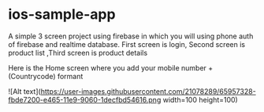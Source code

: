 # ios-sample-app
A simple 3 screen project using firebase in which you will using phone auth of firebase and realtime database. First screen is login, Second screen is product list ,Third screen is product details

Here is the Home screen  where you add your mobile number +(Countrycode) formant 

![Alt text](https://user-images.githubusercontent.com/21078289/65957328-fbde7200-e465-11e9-9060-1decfbd54616.png width=100 height=100)
